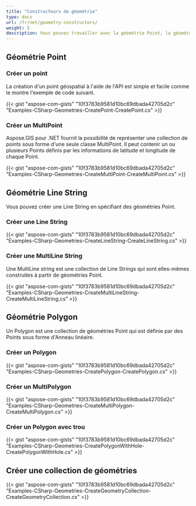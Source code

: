 ```yaml
---
title: "Constructeurs de géométrie"
type: docs
url: /fr/net/geometry-constructors/
weight: 5
description: Vous pouvez travailler avec la géométrie Point, la géométrie Line String, la géométrie Poloygon et construire des collections de géométries avec la bibliothèque GIS C# .
---
```


## **Géométrie Point**
### **Créer un point**
La création d'un point géospatial à l'aide de l'API est simple et facile comme le montre l'exemple de code suivant.

{{< gist "aspose-com-gists" "10f3783b9581d10bc69dbada42705d2c" "Examples-CSharp-Geometries-CreatePoint-CreatePoint.cs" >}}
### **Créer un MultiPoint**
Aspose.GIS pour .NET fournit la possibilité de représenter une collection de points sous forme d'une seule classe MultiPoint. Il peut contenir un ou plusieurs Points définis par les informations de latitude et longitude de chaque Point.

{{< gist "aspose-com-gists" "10f3783b9581d10bc69dbada42705d2c" "Examples-CSharp-Geometries-CreateMultiPoint-CreateMultiPoint.cs" >}}
## **Géométrie Line String**
Vous pouvez créer une Line String en spécifiant des géométries Point.
### **Créer une Line String**
{{< gist "aspose-com-gists" "10f3783b9581d10bc69dbada42705d2c" "Examples-CSharp-Geometries-CreateLineString-CreateLineString.cs" >}}
### **Créer une MultiLine String**
Une MultiLine string est une collection de Line Strings qui sont elles-mêmes construites à partir de géométries Point. 

{{< gist "aspose-com-gists" "10f3783b9581d10bc69dbada42705d2c" "Examples-CSharp-Geometries-CreateMultiLineString-CreateMultiLineString.cs" >}}
## **Géométrie Polygon**
Un Polygon est une collection de géométries Point qui est définie par des Points sous forme d'Anneau linéaire.
### **Créer un Polygon**
{{< gist "aspose-com-gists" "10f3783b9581d10bc69dbada42705d2c" "Examples-CSharp-Geometries-CreatePolygon-CreatePolygon.cs" >}}
### **Créer un MultiPolygon**
{{< gist "aspose-com-gists" "10f3783b9581d10bc69dbada42705d2c" "Examples-CSharp-Geometries-CreateMultiPolygon-CreateMultiPolygon.cs" >}}
### **Créer un Polygon avec trou**
{{< gist "aspose-com-gists" "10f3783b9581d10bc69dbada42705d2c" "Examples-CSharp-Geometries-CreatePolygonWithHole-CreatePolygonWithHole.cs" >}}
## **Créer une collection de géométries**
{{< gist "aspose-com-gists" "10f3783b9581d10bc69dbada42705d2c" "Examples-CSharp-Geometries-CreateGeometryCollection-CreateGeometryCollection.cs" >}}
